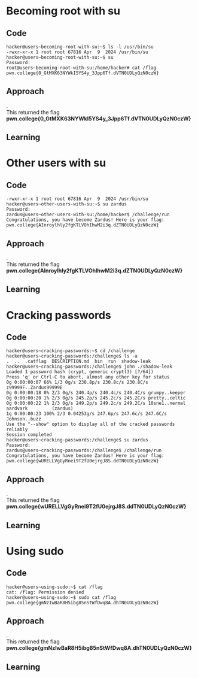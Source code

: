 # Becoming root with su
## Code
```
hacker@users~becoming-root-with-su:~$ ls -l /usr/bin/su
-rwxr-xr-x 1 root root 67816 Apr  9  2024 /usr/bin/su
hacker@users~becoming-root-with-su:~$ su
Password:
root@users~becoming-root-with-su:/home/hacker# cat /flag
pwn.college{0_GtMXK63NYWkI5YS4y_3Jpp6Tf.dVTN0UDLyQzN0czW}
```
## Approach
.<br>
This returned the flag **pwn.college{0_GtMXK63NYWkI5YS4y_3Jpp6Tf.dVTN0UDLyQzN0czW}**
## Learning

# Other users with su
## Code
```
-rwxr-xr-x 1 root root 67816 Apr  9  2024 /usr/bin/su
hacker@users~other-users-with-su:~$ su zardus
Password:
zardus@users~other-users-with-su:/home/hacker$ /challenge/run
Congratulations, you have become Zardus! Here is your flag:
pwn.college{AInroylhly2fgKTLVOhIhwM2i3q.dZTN0UDLyQzN0czW}
```
## Approach
.<br>
This returned the flag **pwn.college{AInroylhly2fgKTLVOhIhwM2i3q.dZTN0UDLyQzN0czW}**
## Learning

# Cracking passwords
## Code
```
hacker@users~cracking-passwords:~$ cd /challenge
hacker@users~cracking-passwords:/challenge$ ls -a
.  ..  .catflag  DESCRIPTION.md  bin  run  shadow-leak
hacker@users~cracking-passwords:/challenge$ john ./shadow-leak
Loaded 1 password hash (crypt, generic crypt(3) [?/64])
Press 'q' or Ctrl-C to abort, almost any other key for status
0g 0:00:00:07 66% 1/3 0g/s 230.8p/s 230.8c/s 230.8C/s z99999F..Zardus99999E
0g 0:00:00:18 0% 2/3 0g/s 240.4p/s 240.4c/s 240.4C/s grumpy..keeper
0g 0:00:00:20 1% 2/3 0g/s 245.2p/s 245.2c/s 245.2C/s pretty..celtic
0g 0:00:00:22 1% 2/3 0g/s 249.2p/s 249.2c/s 249.2C/s 10sne1..nermal
aardvark         (zardus)
1g 0:00:00:23 100% 2/3 0.04253g/s 247.6p/s 247.6c/s 247.6C/s Johnson..buzz
Use the "--show" option to display all of the cracked passwords reliably
Session completed
hacker@users~cracking-passwords:/challenge$ su zardus
Password:
zardus@users~cracking-passwords:/challenge$ /challenge/run
Congratulations, you have become Zardus! Here is your flag:
pwn.college{wURELLVgGyRnei9T2fU0ejrgJ8S.ddTN0UDLyQzN0czW}
```
## Approach
.<br>
This returned the flag **pwn.college{wURELLVgGyRnei9T2fU0ejrgJ8S.ddTN0UDLyQzN0czW}**
## Learning

# Using sudo
## Code
```
hacker@users~using-sudo:~$ cat /flag
cat: /flag: Permission denied
hacker@users~using-sudo:~$ sudo cat /flag
pwn.college{gmNzIwBaR8H5ibg85nStWfDwq8A.dhTN0UDLyQzN0czW}
```
## Approach
.<br>
This returned the flag **pwn.college{gmNzIwBaR8H5ibg85nStWfDwq8A.dhTN0UDLyQzN0czW}**
## Learning

